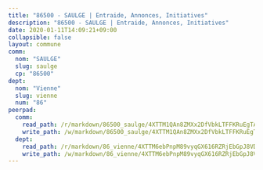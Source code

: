 ```yaml
---
title: "86500 - SAULGE | Entraide, Annonces, Initiatives"
description: "86500 - SAULGE | Entraide, Annonces, Initiatives"
date: 2020-01-11T14:09:21+09:00
collapsible: false
layout: commune
comm:
  nom: "SAULGE"
  slug: saulge
  cp: "86500"
dept:
  nom: "Vienne"
  slug: vienne
  num: "86"
peerpad:
  comm:
    read_path: /r/markdown/86500_saulge/4XTTM1QAn8ZMXx2DfVbkLTFFKRuEgTAYJvHbuUf9gwYSyezms
    write_path: /w/markdown/86500_saulge/4XTTM1QAn8ZMXx2DfVbkLTFFKRuEgTAYJvHbuUf9gwYSyezms-K3TgUPz7Qz1dg1ws5WsR65iG6XnpZnGXDZBaqh3i1zt9t4WrVNoe4k6kZ2aAate2mBnKhR4ys9Wb1MyG1dj9cAyXmAFK6Svv2JVutC3PjqBQGk3XjLPDMEaM6BeSEnRB6VbpZbLH
  dept:
    read_path: /r/markdown/86_vienne/4XTTM6ebPnpM89vyqGX616RZRjEbGpJ8VDNVdSCrMHCb86ALN
    write_path: /w/markdown/86_vienne/4XTTM6ebPnpM89vyqGX616RZRjEbGpJ8VDNVdSCrMHCb86ALN-K3TgUEmU2PzobkNvYrNtR4DXtgm1qYeknzdEZmszmUFpRSMDjV62q8xZv1nUQEJqGnnT9H399N9TnzZMyT3rgAM3pHPbqGxVD33vWNzCSkbf2kxHwBfenpixiJuwbWaCBERwmNeA
---
```


